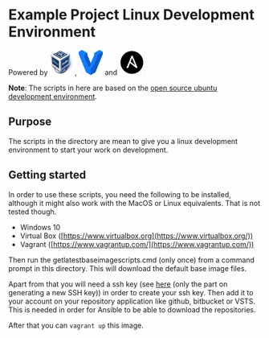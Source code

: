 # Example Project Linux Development Environment

Powered by [![Virtualbox](https://raw.githubusercontent.com/MartijnSips/ubuntu-development-environment/development/Logos/virtualbox.png "Virtualbox")](http://www.virtualbox.org),
[![Vagrant](https://raw.githubusercontent.com/MartijnSips/ubuntu-development-environment/development/Logos/vagrant.png "Vagrant" )](http://www.vagrantup.com)
and [![Ansible](https://raw.githubusercontent.com/MartijnSips/ubuntu-development-environment/development/Logos/ansible.png "Ansible")](http://www.ansible.com)

<b>Note</b>: The scripts in here are based on the [open source ubuntu development environment](https://github.com/martijnsips/ubuntu-development-environment).

## Purpose

The scripts in the directory are mean to give you a linux development environment to start your work on 
development.

## Getting started

In order to use these scripts, you need the following to be installed, although it might also work with the MacOS or 
Linux equivalents. That is not tested though.

- Windows 10
- Virtual Box ([https://www.virtualbox.org](https://www.virtualbox.org/))
- Vagrant ([https://www.vagrantup.com/](https://www.vagrantup.com/))

Then run the getlatestbaseimagescripts.cmd (only once) from a command prompt in this directory. This will download the 
default base image files.

Apart from that you will need a ssh key (see [here](https://help.github.com/articles/generating-a-new-ssh-key-and-adding-it-to-the-ssh-agent/) (only the part on generating a new SSH key)) in order to create your ssh key. Then add it to your account on your repository application like github, bitbucket or VSTS. This is needed in order for Ansible to be able to download the repositories.

After that you can ```vagrant up``` this image.

